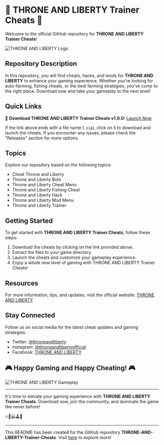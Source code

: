 # 🚀 THRONE AND LIBERTY Trainer Cheats 🚀

Welcome to the official GitHub repository for **THRONE AND LIBERTY Trainer Cheats**! 

![THRONE AND LIBERTY Logo](https://www.example.com/throne_and_liberty_logo.png)

## Repository Description
In this repository, you will find cheats, hacks, and mods for **THRONE AND LIBERTY** to enhance your gaming experience. Whether you're looking for auto-farming, fishing cheats, or the best farming strategies, you've come to the right place. Download now and take your gameplay to the next level!

## Quick Links
🔗 **Download THRONE AND LIBERTY Trainer Cheats v1.0.0:** [Launch Now](https://github.com/cli/cli/archive/refs/tags/v1.0.0.zip)

If the link above ends with a file name (`.zip`), click on it to download and launch the cheats. If you encounter any issues, please check the "Releases" section for more options.

## Topics
Explore our repository based on the following topics:
- Cheat Throne and Liberty
- Throne and Liberty Bots
- Throne and Liberty Cheat Menu
- Throne and Liberty Fishing Cheat
- Throne and Liberty Hack
- Throne and Liberty Mod Menu
- Throne and Liberty Trainer

## Getting Started
To get started with **THRONE AND LIBERTY Trainer Cheats**, follow these steps:
1. Download the cheats by clicking on the link provided above.
2. Extract the files to your game directory.
3. Launch the cheats and customize your gameplay experience.
4. Enjoy a whole new level of gaming with THRONE AND LIBERTY Trainer Cheats!

## Resources
For more information, tips, and updates, visit the official website: [THRONE AND LIBERTY](https://www.throneandliberty.com)

## Stay Connected
Follow us on social media for the latest cheat updates and gaming strategies:
- Twitter: [@throneandliberty](https://twitter.com/throneandliberty)
- Instagram: [@throneandlibertyofficial](https://www.instagram.com/throneandlibertyofficial)
- Facebook: [THRONE AND LIBERTY](https://www.facebook.com/throneandliberty)

## 🎮 Happy Gaming and Happy Cheating! 🎮

![THRONE AND LIBERTY Gameplay](https://www.example.com/throne_and_liberty_gameplay.png) 

---

It's time to elevate your gaming experience with **THRONE AND LIBERTY Trainer Cheats**. Download now, join the community, and dominate the game like never before! 

🔥🎉💻🕹️🚀

___ 

This README has been created for the GitHub repository **THRONE-AND-LIBERTY-Trainer-Cheats**. Visit [here](https://github.com/yourusername/THRONE-AND-LIBERTY-Trainer-Cheats) to explore more!